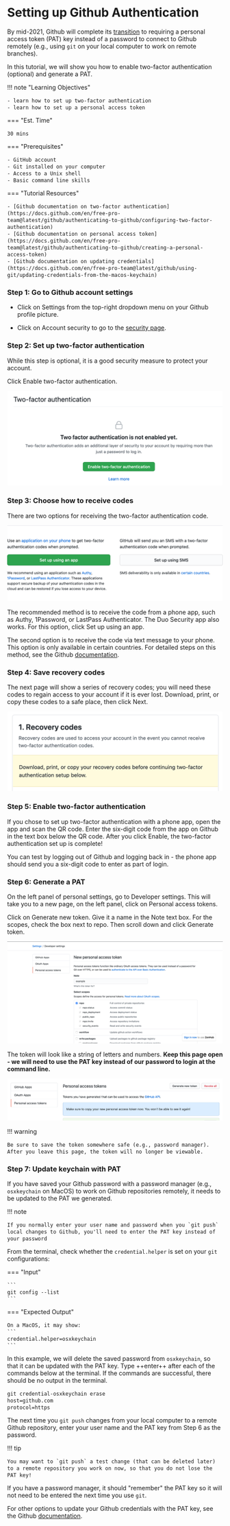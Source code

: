 # Setting up Github Authentication


By mid-2021, Github will complete its [transition](https://github.blog/2020-12-15-token-authentication-requirements-for-git-operations/) to requiring a personal access token (PAT) key instead of a password to connect to Github remotely (e.g., using `git` on your local computer to work on remote branches).

In this tutorial, we will show you how to enable two-factor authentication (optional) and generate a PAT.

!!! note "Learning Objectives"

    - learn how to set up two-factor authentication
    - learn how to set up a personal access token

=== "Est. Time"

    30 mins

=== "Prerequisites"

    - GitHub account
    - Git installed on your computer
    - Access to a Unix shell
    - Basic command line skills

=== "Tutorial Resources"

    - [Github documentation on two-factor authentication](https://docs.github.com/en/free-pro-team@latest/github/authenticating-to-github/configuring-two-factor-authentication)
    - [Github documentation on personal access token](https://docs.github.com/en/free-pro-team@latest/github/authenticating-to-github/creating-a-personal-access-token)
    - [Github documentation on updating credentials](https://docs.github.com/en/free-pro-team@latest/github/using-git/updating-credentials-from-the-macos-keychain)

### Step 1: Go to Github account settings

- Click on <span class="highlight_txt">Settings</span> from the top-right dropdown menu on your Github profile picture.

- Click on <span class="highlight_txt">Account security</span> to go to the [security page](https://github.com/settings/security).

### Step 2: Set up two-factor authentication

While this step is optional, it is a good security measure to protect your account.

Click <span class="highlight_txt">Enable two-factor authentication</span>.

![](./images-github-auth/1-two-factor-auth.png "enable two factor auth button")

### Step 3: Choose how to receive codes

There are two options for receiving the two-factor authentication code.

![](./images-github-auth/2-two-factor-auth-phone-set-up.png "set up phone")

The recommended method is to receive the code from a phone app, such as Authy, 1Password, or LastPass Authenticator. The Duo Security app also works. For this option, click <span class="highlight_txt">Set up using an app</span>.

The second option is to receive the code via text message to your phone. This option is only available in certain countries. For detailed steps on this method, see the Github [documentation](https://docs.github.com/en/free-pro-team@latest/github/authenticating-to-github/configuring-two-factor-authentication#configuring-two-factor-authentication-using-text-messages).

### Step 4: Save recovery codes

The next page will show a series of recovery codes; you will need these codes to regain access to your account if it is ever lost. Download, print, or copy these codes to a safe place, then click <span class="highlight_txt">Next</span>.

![](./images-github-auth/3-save-recovery-codes.png "save recovery codes")

### Step 5: Enable two-factor authentication

If you chose to set up two-factor authentication with a phone app, open the app and scan the QR code. Enter the six-digit code from the app on Github in the text box below the QR code. After you click <span class="highlight_txt">Enable</span>, the two-factor authentication set up is complete!

You can test by logging out of Github and logging back in - the phone app should send you a six-digit code to enter as part of login.

### Step 6: Generate a PAT

On the left panel of personal settings, go to <span class="highlight_txt">Developer settings</span>. This will take you to a new page, on the left panel, click on <span class="highlight_txt">Personal access tokens</span>.

Click on <span class="highlight_txt">Generate new token</span>. Give it a name in the <span class="highlight_txt">Note</span> text box. For the scopes, check the box next to <span class="highlight_txt">repo</span>. Then scroll down and click <span class="highlight_txt">Generate token</span>.

![](./images-github-auth/4-generate-pat.png "Generate new token")

The token will look like a string of letters and numbers. **Keep this page open - we will need to use the PAT key instead of our password to login at the command line.**

![](./images-github-auth/5-personal-access-token.png "new token")

!!! warning

    Be sure to save the token somewhere safe (e.g., password manager). After you leave this page, the token will no longer be viewable.

### Step 7: Update keychain with PAT

If you have saved your Github password with a password manager (e.g., `osxkeychain` on MacOS) to work on Github repositories remotely, it needs to be updated to the PAT we generated.

!!! note

    If you normally enter your user name and password when you `git push` local changes to Github, you'll need to enter the PAT key instead of your password

From the terminal, check whether the `credential.helper` is set on your `git` configurations:

=== "Input"

    ```
    git config --list
    ```

=== "Expected Output"

    On a MacOS, it may show:
    ```
    credential.helper=osxkeychain
    ```

In this example, we will delete the saved password from `osxkeychain`, so that it can be updated with the PAT key. Type ++enter++ after each of the commands below at the terminal. If the commands are successful, there should be no output in the terminal.

```
git credential-osxkeychain erase
host=github.com
protocol=https
```

The next time you `git push` changes from your local computer to a remote Github repository, enter your user name and the PAT key from Step 6 as the password.

!!! tip

    You may want to `git push` a test change (that can be deleted later) to a remote repository you work on now, so that you do not lose the PAT key!

If you have a password manager, it should "remember" the PAT key so it will not need to be entered the next time you use `git`.

For other options to update your Github credentials with the PAT key, see the Github [documentation](https://docs.github.com/en/free-pro-team@latest/github/using-git/updating-credentials-from-the-macos-keychain).
